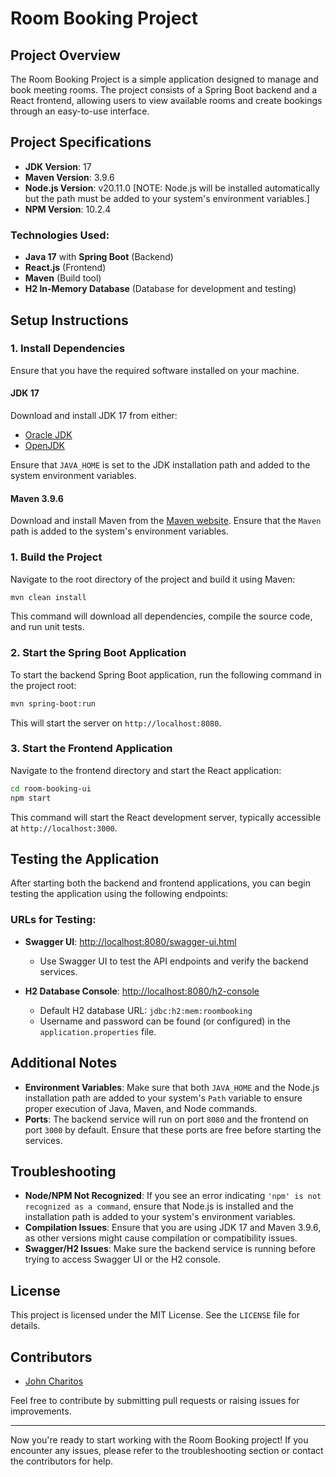 
# Room Booking Project

## Project Overview
The Room Booking Project is a simple application designed to manage and book meeting rooms. The project consists of a Spring Boot backend and a React frontend, allowing users to view available rooms and create bookings through an easy-to-use interface.

## Project Specifications
- **JDK Version**: 17
- **Maven Version**: 3.9.6
- **Node.js Version**: v20.11.0 [NOTE: Node.js will be installed automatically but the path must be added to your system's environment variables.]
- **NPM Version**: 10.2.4

### Technologies Used:
- **Java 17** with **Spring Boot** (Backend)
- **React.js** (Frontend)
- **Maven** (Build tool)
- **H2 In-Memory Database** (Database for development and testing)

## Setup Instructions

### 1. Install Dependencies
Ensure that you have the required software installed on your machine.

#### JDK 17
Download and install JDK 17 from either:
- [Oracle JDK](https://www.oracle.com/java/technologies/javase-downloads.html)
- [OpenJDK](https://jdk.java.net/)

Ensure that `JAVA_HOME` is set to the JDK installation path and added to the system environment variables.

#### Maven 3.9.6
Download and install Maven from the [Maven website](https://maven.apache.org/download.cgi). Ensure that the `Maven` path is added to the system's environment variables.

### 1. Build the Project
Navigate to the root directory of the project and build it using Maven:
```bash
mvn clean install
```
This command will download all dependencies, compile the source code, and run unit tests.

### 2. Start the Spring Boot Application
To start the backend Spring Boot application, run the following command in the project root:
```bash
mvn spring-boot:run
```
This will start the server on `http://localhost:8080`.

### 3. Start the Frontend Application
Navigate to the frontend directory and start the React application:
```bash
cd room-booking-ui
npm start
```
This command will start the React development server, typically accessible at `http://localhost:3000`.

## Testing the Application
After starting both the backend and frontend applications, you can begin testing the application using the following endpoints:

### URLs for Testing:
- **Swagger UI**: [http://localhost:8080/swagger-ui.html](http://localhost:8080/swagger-ui.html)
    - Use Swagger UI to test the API endpoints and verify the backend services.

- **H2 Database Console**: [http://localhost:8080/h2-console](http://localhost:8080/h2-console)
    - Default H2 database URL: `jdbc:h2:mem:roombooking`
    - Username and password can be found (or configured) in the `application.properties` file.

## Additional Notes
- **Environment Variables**: Make sure that both `JAVA_HOME` and the Node.js installation path are added to your system's `Path` variable to ensure proper execution of Java, Maven, and Node commands.
- **Ports**: The backend service will run on port `8080` and the frontend on port `3000` by default. Ensure that these ports are free before starting the services.

## Troubleshooting
- **Node/NPM Not Recognized**: If you see an error indicating `'npm' is not recognized as a command`, ensure that Node.js is installed and the installation path is added to your system's environment variables.
- **Compilation Issues**: Ensure that you are using JDK 17 and Maven 3.9.6, as other versions might cause compilation or compatibility issues.
- **Swagger/H2 Issues**: Make sure the backend service is running before trying to access Swagger UI or the H2 console.

## License
This project is licensed under the MIT License. See the `LICENSE` file for details.

## Contributors
- [John Charitos](mailto:johnsou3004@gmail.com)

Feel free to contribute by submitting pull requests or raising issues for improvements.

---

Now you're ready to start working with the Room Booking project! If you encounter any issues, please refer to the troubleshooting section or contact the contributors for help.
